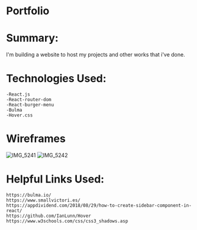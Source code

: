 # Portfolio


# Summary:
I'm building a website to host my projects and other works that i've done.


# Technologies Used:
    -React.js
    -React-router-dom
    -React-burger-menu
    -Bulma
    -Hover.css


# Wireframes
![IMG_5241](https://user-images.githubusercontent.com/45145737/59451923-9ee97e00-8dda-11e9-8c86-855fffd587ee.jpg)
![IMG_5242](https://user-images.githubusercontent.com/45145737/59451930-a14bd800-8dda-11e9-94f2-b223eae1cec4.jpg)



# Helpful Links Used:
    https://bulma.io/
    https://www.smallvictori.es/
    https://appdividend.com/2018/08/29/how-to-create-sidebar-component-in-react/
    https://github.com/IanLunn/Hover
    https://www.w3schools.com/css/css3_shadows.asp
